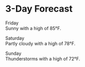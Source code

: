 <!DOCTYPE html>
<html>
<head>
<meta charset="utf-8">
<meta name="viewport" content="width=device-width, initial-scale=1">
<title>3-Day Forecast</title>
<style>

/********** Base styles **********/
* {
  box-sizing: border-box;
}

body {
  font-family: 'Roboto', sans-serif;
  background: linear-gradient(to right, #F2709C, #FF9472);
  color: white;
}

h1 {
  margin-bottom: 15px;
  text-align: center;
}

.box1 p, .box2 p, .box3 p {
  border: 1px solid black;
  background-color: rgba(69, 137, 225, 0.8);
  width: 90%;
  height: 150px;
  margin-right: auto;
  margin-left: auto;
  color: black;
  display: flex;
  flex-direction: column;
  justify-content: space-between;
  align-items: flex-start;
  padding: 10px;
  border-radius: 10px;
  
}

.box1 p span, .box2 p span, .box3 p span {
  align-self: flex-end;
  background-color: #5AA52A;
  padding: 2px 5px;
  border-radius: 5px;
}

.box2 p span {
  background-color: #2A5AA5;
}

.box3 p span {
  background-color: #A52A2A;
}

/* Simple Responsive Framework. */
.row {
  width: 100%;
  display: flex;
  justify-content: space-around;
  align-items: flex-start;
  flex-wrap: wrap;
}

.col {
  border: 1px solid transparent;
  box-sizing: border-box;
  margin: 10px;
}

/********** Large devices only **********/
@media (min-width: 1200px) {
  .col {
    width: 30%;
  }
}

/********** Medium devices only **********/
@media (min-width: 992px) and (max-width: 1199px) {
  .col {
    width: 45%;
  }
}

/********** Small devices only **********/
@media (max-width: 991px) {
  .col {
    width: 90%;
  }
}

</style>
</head>
<body>
<h1>3-Day Forecast</h1>

<div class="row">
  <div class="col box1">
    <p>
      <span>Friday</span>
      <br/>
      Sunny with a high of 85°F.
    </p>
  </div>

  <div class="col box2">
    <p>
      <span>Saturday</span>
      <br/>
      Partly cloudy with a high of 78°F.
    </p>
  </div>
  <div class="col box3">
    <p>
      <span>Sunday</span>
      <br/>
      Thunderstorms with a high of 72°F.
    </p>
  </div>
</div>

</body>
</html>
